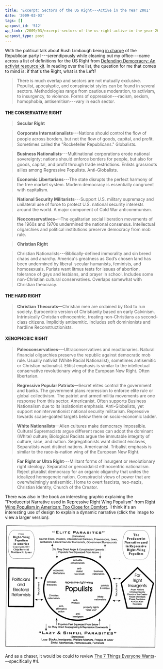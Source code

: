 ```yaml
---
title: 'Excerpt: Sectors of the US Right---Active in the Year 2001'
date: '2009-03-03'
tags: []
wp:post_id: '512'
wp_link: /2009/03/excerpt-sectors-of-the-us-right-active-in-the-year-2001/
wp:post_type: post
---
```


With the political talk about Rush Limbaugh being [in charge](http://www.huffingtonpost.com/2009/03/02/steele-takes-on-rush-limb_n_171135.html) of the Republican party I---serendipously while cleaning out my office---came across a list of definitions for the US Right from [Defending Democracry: An activist resource kit](http://www.publiceye.org/ark/democracy/brochure.html). In reading over the list, the question for me that comes to mind is: if that's the Right, what is the Left?

> There is much overlap and sectors are not mutually exclusive. Populist, apocalyptic, and conspiracist styles can be found in several sectors. Methodologies range from cautious moderation, to activism, to insurgency, to violence. Forms of oppression---racism, sexism, homophobia, antisemitism---vary in each sector.

>

#### THE CONSERVATIVE RIGHT

> **Secular Right**

>

> **Corporate Internationalists**---Nations should control the ﬂow of people across borders, but not the ﬂow of goods, capital, and proﬁt. Sometimes called the "Rockefeller Republicans." Globalists.

>

> **Business Nationalists**---Multinational corporations erode national sovereignty; nations should enforce borders for people, but also for goods, capital, and proﬁt through trade restrictions. Enlists grassroots allies among Regressive Populists. Anti-Globalists.

>

> **Economic Libertarians**---The state disrupts the perfect harmony of the free market system. Modern democracy is essentially congruent with capitalism.

>

> **National Security Militarists**---Support U.S. military supremacy and unilateral use of force to protect U.S. national security interests around the world. A major component of Cold War anticommunism.

>

> **Neoconservatives-**--The egalitarian social liberation movements of the 1960s and 1970s undermined the national consensus. Intellectual oligarchies and political institutions preserve democracy from mob rule.

>

> **Christian Right**

> Christian Nationalists---Biblically-defined immorality and sin breed chaos and anarchy. America's greatness as Godʼs chosen land has been undermined by liberal  secular humanists, feminists, and homosexuals. Purists want litmus tests for issues of abortion, tolerance of gays and lesbians, and prayer in school. Includes some non-Christian cultural conservatives. Overlaps somewhat with Christian theocracy.

>

#### THE HARD RIGHT

> **Christian Theocrats**—Christian men are ordained by God to run society. Eurocentric version of Christianity based on early Calvinism. Intrinsically Christian ethnocentric, treating non-Christians as second-class citizens. Implicitly antisemitic. Includes soft dominionists and hardline Reconstructionists.

>

#### XENOPHOBIC RIGHT

> **Paleoconservatives**---Ultraconservatives and reactionaries. Natural ﬁnancial oligarchies preserve the republic against democratic mob rule. Usually nativist (White Racial Nationalist), sometimes antisemitic or Christian nationalist. Elitist emphasis is similar to the intellectual conservative revolutionary wing of the European New Right. Often libertarian.

>

> **Regressive Popular Patriots**—Secret elites control the government and banks. The government plans repression to enforce elite rule or global collectivism. The patriot and armed militia movements are one response from this sector. Americanist. Often supports Business Nationalism due to its isolationist emphasis. Anti-Globalists, yet support noninterventionist national security militarism. Repressive towards scape-goated targets below them on socio-economic ladder.

>

> **White Nationalists**—Alien cultures make democracy impossible. Cultural Supremacists argue different races can adopt the dominant (White) culture; Biological Racists argue the immutable integrity of culture, race, and nation. Segregationists want distinct enclaves, Separatists want distinct nations. Americanist. Tribalist emphasis is similar to the race-is-nation wing of the European New Right.

>

> **Far Right or Ultra Right**---Militant forms of insurgent or revolutionary right ideology. Separatist or genocidalist ethnocentric nationalism. Reject pluralist democracy for an organic oligarchy that unites the idealized homogeneic nation. Conspiracist views of power that are overwhelmingly antisemitic. Home to overt fascists, neo-nazis, Christian Identity, Church of the Creator.

There was also in the book an interesting graphic explaining the "Producerist Narrative used in Repressive Right Wing Populism" from [Right Wing Populism in American: Too Close for Comfort](http://www.amazon.com/Right-Wing-Populism-America-Close-Comfort/product-reviews/1572305622/ref=cm_cr_dp_hist_1?ie=UTF8&showViewpoints=0&filterBy=addOneStar).  I think it's an interesting use of design to explain a dynamic narrative (click the image to view a larger version):

[ ![Producerist Narrative](2009-03-03-Excerpt-Sectors-of-the-US-Right---Active-in-the-Year-2001/producerist-narrative-500x407.png "Producerist Narrative") ](2009-03-03-Excerpt-Sectors-of-the-US-Right---Active-in-the-Year-2001/producerist-narrative.png)

And as a chaser, it would be could to review [The 7 Things Everyone Wants](http://www.island94.org/2008/05/ntc08-the-seven-things-everyone-wants/)---specifically #4.
